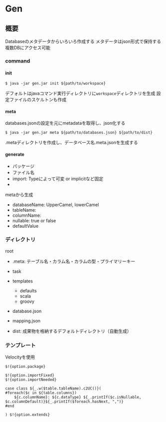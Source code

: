 # Gen

## 概要

Databaseのメタデータからいろいろ作成する
メタデータはjson形式で保持する
複数DBにアクセス可能


### command

#### init

```
$ java -jar gen.jar init ${path/to/workspace}
```
デフォルトはjavaコマンド実行ディレクトリに`workspace`ディレクトリを生成
設定ファイルのスケルトンも作成

#### meta
databases.jsonの設定を元にmetadataを取得し、json化する

```
$ java -jar gen.jar meta ${path/to/databases.json} ${path/to/dist}
```

.metaディレクトリを作成し、データベース名.meta.jsonを生成する

#### generate


- パッケージ
- ファイル名
- import: Typeによって可変 or implicitなど固定
-

metaから生成
- databaseName: UpperCamel, lowerCamel
- tableName:
- columnName:
- nullable: true or false
- defaultValue


### ディレクトリ

root
- .meta: テーブル名・カラム名・カラムの型・プライマリーキー

- task
- templates
  - defaults
  - scala
  - groovy

- database.json
- mapping.json

- dist: 成果物を格納するデフォルトディレクトリ（自動生成）

### テンプレート

Velocityを使用

```
$!{option.package}

$!{option.importFixed}
$!{option.importNeeded}

case class ${_.w($table.tableName).c2UC()}(
#foreach($c in ${table.columns})
    ${c.columnName}: ${c.dataType} ${_.printIf($c.isNullable, $c.columnDefault)}${_.printIf($foreach.hasNext, ",")}
#end

) $!{option.extends}
```
